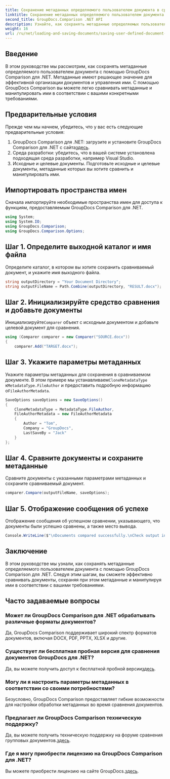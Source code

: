 ```yaml
---
title: Сохранение метаданных определяемого пользователем документа в сравнении GroupDocs для .NET
linktitle: Сохранение метаданных определяемого пользователем документа в сравнении GroupDocs для .NET
second_title: GroupDocs.Comparison .NET API
description: Узнайте, как сохранять метаданные определяемых пользователем документов с помощью GroupDocs Comparison for .NET. Легко сравнивайте метаданные и манипулируйте ими с помощью пошаговых инструкций.
weight: 16
url: /ru/net/loading-and-saving-documents/saving-user-defined-document-metadata/
---
```

## Введение
В этом руководстве мы рассмотрим, как сохранять метаданные определяемого пользователем документа с помощью GroupDocs Comparison для .NET. Метаданные имеют решающее значение для эффективной организации документов и управления ими. С помощью GroupDocs Comparison вы можете легко сравнивать метаданные и манипулировать ими в соответствии с вашими конкретными требованиями.
## Предварительные условия
Прежде чем мы начнем, убедитесь, что у вас есть следующие предварительные условия:
1.  GroupDocs Comparison для .NET: загрузите и установите GroupDocs Comparison для .NET с сайта[здесь](https://releases.groupdocs.com/comparison/net/).
2. Среда разработки: убедитесь, что в вашей системе установлена подходящая среда разработки, например Visual Studio.
3. Исходные и целевые документы. Подготовьте исходные и целевые документы, метаданные которых вы хотите сравнить и манипулировать ими.

## Импортировать пространства имен
Сначала импортируйте необходимые пространства имен для доступа к функциям, предоставляемым GroupDocs Comparison для .NET.
```csharp
using System;
using System.IO;
using GroupDocs.Comparison;
using GroupDocs.Comparison.Options;
```
## Шаг 1. Определите выходной каталог и имя файла
Определите каталог, в котором вы хотите сохранить сравниваемый документ, и укажите имя выходного файла.
```csharp
string outputDirectory = "Your Document Directory";
string outputFileName = Path.Combine(outputDirectory, "RESULT.docx");
```
## Шаг 2. Инициализируйте средство сравнения и добавьте документы
 Инициализируйте`Comparer` объект с исходным документом и добавьте целевой документ для сравнения.
```csharp
using (Comparer comparer = new Comparer("SOURCE.docx"))
{
    comparer.Add("TARGET.docx");
```
## Шаг 3. Укажите параметры метаданных
 Укажите параметры метаданных для сохранения в сравниваемом документе. В этом примере мы устанавливаем`CloneMetadataType` к`MetadataType.FileAuthor` и предоставить подробную информацию о`FileAuthorMetadata`.
```csharp
SaveOptions saveOptions = new SaveOptions()
{
    CloneMetadataType = MetadataType.FileAuthor,
    FileAuthorMetadata = new FileAuthorMetadata
    {
        Author = "Tom",
        Company = "GroupDocs",
        LastSaveBy = "Jack"
    }
};
```
## Шаг 4. Сравните документы и сохраните метаданные
Сравните документы с указанными параметрами метаданных и сохраните сравниваемый документ.
```csharp
comparer.Compare(outputFileName, saveOptions);
```
## Шаг 5. Отображение сообщения об успехе
Отображение сообщения об успешном сравнении, указывающего, что документы были успешно сравнены, а также место вывода.
```csharp
Console.WriteLine($"\nDocuments compared successfully.\nCheck output in {outputDirectory}.");
```

## Заключение
В этом руководстве мы узнали, как сохранять метаданные определяемого пользователем документа с помощью GroupDocs Comparison для .NET. Следуя этим шагам, вы сможете эффективно сравнивать документы, сохраняя при этом метаданные и манипулируя ими в соответствии с вашими требованиями.
## Часто задаваемые вопросы
### Может ли GroupDocs Comparison для .NET обрабатывать различные форматы документов?
Да, GroupDocs Comparison поддерживает широкий спектр форматов документов, включая DOCX, PDF, PPTX, XLSX и другие.
### Существует ли бесплатная пробная версия для сравнения документов GroupDocs для .NET?
 Да, вы можете получить доступ к бесплатной пробной версии[здесь](https://releases.groupdocs.com/).
### Могу ли я настроить параметры метаданных в соответствии со своими потребностями?
Безусловно, GroupDocs Comparison предоставляет гибкие возможности для настройки обработки метаданных во время сравнения документов.
### Предлагает ли GroupDocs Comparison техническую поддержку?
Да, вы можете получить техническую поддержку на форуме сравнения групповых документов.[здесь](https://forum.groupdocs.com/c/comparison/12).
### Где я могу приобрести лицензию на GroupDocs Comparison для .NET?
 Вы можете приобрести лицензию на сайте GroupDocs.[здесь](https://purchase.groupdocs.com/buy).